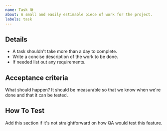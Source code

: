 ```yaml
---
name: Task 🛠
about: A small and easily estimable piece of work for the project.
labels: task
---
```


## Details

* A task shouldn't take more than a day to complete.
* Write a concise description of the work to be done.
* If needed list out any requirements.

## Acceptance criteria

What should happen? It should be measurable so that we know when we're done and that it can be tested.

## How To Test

Add this section if it's not straightforward on how QA would test this feature.